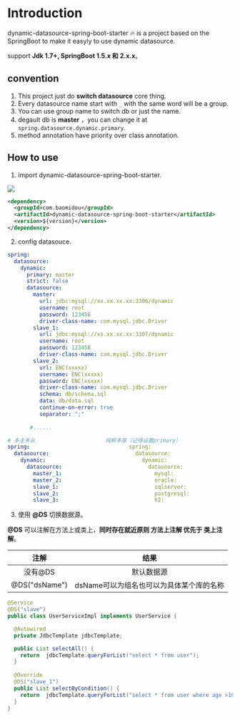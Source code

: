 # Introduction

dynamic-datasource-spring-boot-starter :fire: is a project based on the SpringBoot to make it easyly to use dynamic datasource.

support **Jdk 1.7+,    SpringBoot 1.5.x 和  2.x.x**。

## convention

1. This project just do **switch datasource** core thing.
2. Every datasource name start with `_` with the same word will be a group.
3. You can use group name to switch db or just the name.
4. degault db is  **master** ，you can change it at `spring.datasource.dynamic.primary`.
5. method annotation have priority over class annotation.

## How to use

1. import dynamic-datasource-spring-boot-starter.
<a href="http://mvnrepository.com/artifact/com.baomidou/dynamic-datasource-spring-boot-starter" target="_blank">
<img src="https://img.shields.io/maven-central/v/com.baomidou/dynamic-datasource-spring-boot-starter.svg" ></a>

```xml
<dependency>
  <groupId>com.baomidou</groupId>
  <artifactId>dynamic-datasource-spring-boot-starter</artifactId>
  <version>${version}</version>
</dependency>
```
2. config datasouce.

```yaml
spring:
  datasource:
    dynamic:
      primary: master
      strict: false
      datasource:
        master:
          url: jdbc:mysql://xx.xx.xx.xx:3306/dynamic
          username: root
          password: 123456
          driver-class-name: com.mysql.jdbc.Driver
        slave_1:
          url: jdbc:mysql://xx.xx.xx.xx:3307/dynamic
          username: root
          password: 123456
          driver-class-name: com.mysql.jdbc.Driver
        slave_2:
          url: ENC(xxxxx)
          username: ENC(xxxxx)
          password: ENC(xxxxx)
          driver-class-name: com.mysql.jdbc.Driver
          schema: db/schema.sql
          data: db/data.sql
          continue-on-error: true
          separator: ";"
          
       #......
```

```yaml
# 多主多从                      纯粹多库（记得设置primary）                   混合配置
spring:                               spring:                               spring:
  datasource:                           datasource:                           datasource:
    dynamic:                              dynamic:                              dynamic:
      datasource:                           datasource:                           datasource:
        master_1:                             mysql:                                master:
        master_2:                             oracle:                               slave_1:
        slave_1:                              sqlserver:                            slave_2:
        slave_2:                              postgresql:                           oracle_1:
        slave_3:                              h2:                                   oracle_2:
```

3. 使用  **@DS**  切换数据源。

**@DS** 可以注解在方法上或类上，**同时存在就近原则 方法上注解 优先于 类上注解**。

|     注解      |                   结果                   |
| :-----------: | :--------------------------------------: |
|    没有@DS    |                默认数据源                |
| @DS("dsName") | dsName可以为组名也可以为具体某个库的名称 |

```java
@Service
@DS("slave")
public class UserServiceImpl implements UserService {

  @Autowired
  private JdbcTemplate jdbcTemplate;

  public List selectAll() {
    return  jdbcTemplate.queryForList("select * from user");
  }
  
  @Override
  @DS("slave_1")
  public List selectByCondition() {
    return  jdbcTemplate.queryForList("select * from user where age >10");
  }
}
```